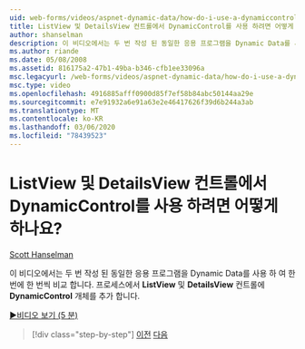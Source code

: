 ```yaml
---
uid: web-forms/videos/aspnet-dynamic-data/how-do-i-use-a-dynamiccontrol-in-listview-and-detailsview-controls
title: ListView 및 DetailsView 컨트롤에서 DynamicControl를 사용 하려면 어떻게 하나요? | Microsoft Docs
author: shanselman
description: 이 비디오에서는 두 번 작성 된 동일한 응용 프로그램을 Dynamic Data를 사용 하 여 한 번에 한 번씩 비교 합니다. 프로세스에서 ListView a ...에 DynamicControl 개체를 추가 합니다.
ms.author: riande
ms.date: 05/08/2008
ms.assetid: 816175a2-47b1-49ba-b346-cfb1ee33096a
msc.legacyurl: /web-forms/videos/aspnet-dynamic-data/how-do-i-use-a-dynamiccontrol-in-listview-and-detailsview-controls
msc.type: video
ms.openlocfilehash: 4916885afff0900d85f7ef58b84abc50144aa29e
ms.sourcegitcommit: e7e91932a6e91a63e2e46417626f39d6b244a3ab
ms.translationtype: MT
ms.contentlocale: ko-KR
ms.lasthandoff: 03/06/2020
ms.locfileid: "78439523"
---
```

# <a name="how-do-i-use-a-dynamiccontrol-in-listview-and-detailsview-controls"></a>ListView 및 DetailsView 컨트롤에서 DynamicControl를 사용 하려면 어떻게 하나요?

[Scott Hanselman](https://github.com/shanselman)

이 비디오에서는 두 번 작성 된 동일한 응용 프로그램을 Dynamic Data를 사용 하 여 한 번에 한 번씩 비교 합니다. 프로세스에서 **ListView** 및 **DetailsView** 컨트롤에 **DynamicControl** 개체를 추가 합니다.

[&#9654;비디오 보기 (5 분)](https://channel9.msdn.com/Blogs/ASP-NET-Site-Videos/how-do-i-use-a-dynamiccontrol-in-listview-and-detailsview-controls)

> [!div class="step-by-step"]
> [이전](how-do-i-display-unknown-datatypes.md)
> [다음](getting-started-with-dynamic-data.md)
